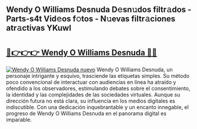 ## Wendy O Williams Desnuda D𝚎sn𝚞dos filtr𝚊dos - Parts-s4t Vid𝚎os f𝚘tos - N𝚞evas filtr𝚊ciones atr𝚊ctivas YKuwI

# <h2><a href="http://mbc1ba.tromn.icu/?c=Wendy+O+Williams+Desnuda">🔗👉👉👉 Wendy O Williams Desnuda 🔗🔗</a></h2>

[![Wendy O Williams Desnuda nuevo](https://i.imgur.com/pEAQMta.gif)](http://mbc1ba.tromn.icu/?c=Wendy+O+Williams+Desnuda)
Wendy O Williams Desnuda, un personaje intrigante y esquivo, trasciende las etiquetas simples. Su método poco convencional de interactuar con audiencias en línea ha atraído y ofendido a los observadores, estimulando debates sobre el consentimiento, la identidad y las complejidades de las sociedades virtuales. Aunque su dirección futura no está clara, su influencia en los medios digitales es indiscutible. Con una dedicación inquebrantable y un encanto innegable, el progreso de Wendy O Williams Desnuda en el panorama digital es imparable.

